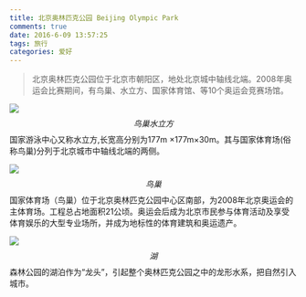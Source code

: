 ```yaml
---
title: 北京奥林匹克公园 Beijing Olympic Park 
comments: true
date: 2016-6-09 13:57:25
tags: 旅行
categories: 爱好
---
```



> 北京奥林匹克公园位于北京市朝阳区，地处北京城中轴线北端。2008年奥运会比赛期间，有鸟巢、水立方、国家体育馆、等10个奥运会竞赛场馆。

![](http://static.zybuluo.com/shenyuflying/usu0xch6mcnp42rby3u62p8p/2016-10-04%2013-45-00%E5%B1%8F%E5%B9%95%E6%88%AA%E5%9B%BE.png)
$$ 鸟巢　水立方$$
国家游泳中心又称水立方,长宽高分别为177m ×177m×30m。其与国家体育场(俗称鸟巢)分列于北京城市中轴线北端的两侧。

![]( http://static.zybuluo.com/shenyuflying/k0ej1vatj5ffs5vkn9uwpa4j/2016-10-04%2013-44-17%E5%B1%8F%E5%B9%95%E6%88%AA%E5%9B%BE.png)
$$ 鸟巢$$
国家体育场（鸟巢）位于北京奥林匹克公园中心区南部，为2008年北京奥运会的主体育场。工程总占地面积21公顷。奥运会后成为北京市民参与体育活动及享受体育娱乐的大型专业场所，并成为地标性的体育建筑和奥运遗产。

![](http://static.zybuluo.com/shenyuflying/hpflyee8d2bh61j7gr7yzwx9/2016-10-04%2013-46-17%E5%B1%8F%E5%B9%95%E6%88%AA%E5%9B%BE.png)
$$湖$$
森林公园的湖泊作为“龙头”，引起整个奥林匹克公园之中的龙形水系，把自然引入城市。



